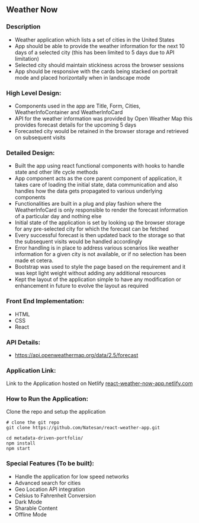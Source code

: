 ## Weather Now

### Description

- Weather application which lists a set of cities in the United States
- App should be able to provide the weather information for the next 10 days of a selected city (this has been limited to 5 days due to API limitation)
- Selected city should maintain stickiness across the browser sessions
- App should be responsive with the cards being stacked on portrait mode and placed horizontally when in landscape mode

### High Level Design:

- Components used in the app are Title, Form, Cities, WeatherInfoContainer and WeatherInfoCard
- API for the weather information was provided by Open Weather Map this provides forecast details for the upcoming 5 days
- Forecasted city would be retained in the browser storage and retrieved on subsequent visits

### Detailed Design:

- Built the app using react functional components with hooks to handle state and other life cycle methods
- App component acts as the core parent component of application, it takes care of loading the initial state, data communication and also handles how the data gets propagated to various underlying components
- Functionalities are built in a plug and play fashion where the WeatherInfoCard is only responsible to render the forecast information of a particular day and nothing else
- Initial state of the application is set by looking up the browser storage for any pre-selected city for which the forecast can be fetched
- Every successful forecast is then updated back to the storage so that the subsequent visits would be handled accordingly
- Error handling is in place to address various scenarios like weather information for a given city is not available, or if no selection has been made et cetera.
- Bootstrap was used to style the page based on the requirement and it was kept light weight without adding any additional resources
- Kept the layout of the application simple to have any modification or enhancement in future to evolve the layout as required

### Front End Implementation:

- HTML
- CSS
- React

### API Details:

- https://api.openweathermap.org/data/2.5/forecast

### Application Link:

Link to the Application hosted on Netlify [react-weather-now-app.netlify.com](https://react-weather-now-app.netlify.com/)

### How to Run the Application:

Clone the repo and setup the application

```shell
# clone the git repo
git clone https://github.com/Natesan/react-weather-app.git

cd metadata-driven-portfolio/
npm install
npm start

```

### Special Features (To be built):

- Handle the application for low speed networks
- Advanced search for cities
- Geo Location API integration
- Celsius to Fahrenheit Conversion
- Dark Mode
- Sharable Content
- Offline Mode
